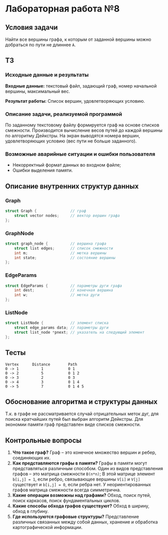 # Лабораторная работа №8
## Условия задачи
Найти все вершины графа, к которым от заданной вершины можно добраться по пути не длиннее `А`.

## ТЗ
### Исходные данные и результаты
**Входные данные:** текстовый файл, задающий граф, номер начальной вершины, максимальный вес.

**Результат работы:** Cписок вершин, удовлетворяющих условию.

### Описание задачи, реализуемой программой
По заданному текстовому файлу формируется граф на основе списков смежности. Производится вычисление весов путей до
каждой вершины по алгоритму Дейкстры. На экран выводятся номера вершин, удовлетворяющих условию (вес пути не больше
заданного).

### Возможные аварийные ситуации и ошибки пользователя
* Некорректный формат данных во входном файле;
* Ошибки выделения памяти.

## Описание внутренних структур данных
### Graph
```objectivec
struct Graph {               // граф
    struct vector nodes;     //	вектор вершин графа
};
```

### GraphNode
```objectivec
struct graph_node {          //	вершина графа
    struct list edges;       //	список смежности
    int m;                   //	метка вершины
    int state;               // состояние вершины
};
```

### EdgeParams
```objectivec
struct EdgeParams {          //	параметры дуги графа
    int dest;                //	конечная вершина
    int w;                   // метка дуги
};
```
### ListNode
```objectivec
struct ListNode {            //	элемент списка
    struct edge_params data; //	параметры дуги
    struct list_node *pnext; //	указатель на следующий элемент
};
```

## Тесты
```
Vertex		Distance		Path
0 -> 1			1			0 1 
0 -> 2			5			0 1 2 
0 -> 3			2			0 3 
0 -> 4			3			0 1 4 
0 -> 5			7			0 1 4 5 
```

## Обоснование алгоритма и структуры данных
Т.к. в графе не рассматривается случай отрицательных меток дуг, для поиска кратчайших путей был выбран алгоритм
Дейкстры. Для экономии памяти граф представлен виде списков смежности.

## Контрольные вопросы
1. **Что такое граф?** Граф – это конечное множество вершин и ребер, соединяющих их.
2. **Как представляются  графы в памяти?** Графы в памяти могут представляться различным способом. Один из видов
представления графов – это матрица смежности `B(n*n)`; В этой матрице элемент `b[i,j] = 1`, если ребро, связывающее
вершины `V[i]` и `V[j]` существует и `b[i,j] = 0`, если ребра нет. У неориентированных графов матрица смежности всегда
симметрична.
3. **Какие операции возможны над графами?** Обход, поиск путей, поиск каркасов, поиск фундаментальных циклов.
4. **Какие способы обхода графов существуют?** Обход в ширину, обход в глубину.
5. **Где используются графовые структуры?** Представление различных связанных между собой данных, хранение и обработка
картографической информации.
